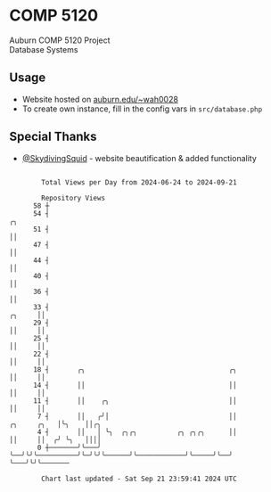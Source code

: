 # COMP 5120
Auburn COMP 5120 Project  
Database Systems

## Usage
- Website hosted on [auburn.edu/~wah0028](https://webhome.auburn.edu/~wah0028/)
- To create own instance, fill in the config vars in `src/database.php`

## Special Thanks
- [@SkydivingSquid](https://github.com/SkydivingSquid) - website beautification & added functionality

```

        Total Views per Day from 2024-06-24 to 2024-09-21

        Repository Views
      58 ┼
      54 ┤                                                                              ╭╮
      51 ┤                                                                              ││
      47 ┤                                                                              ││
      44 ┤                                                                              ││
      40 ┤                                                                              ││
      36 ┤                                                                              ││
      33 ┤                                                                       ╭╮     ││
      29 ┤                                                                       ││     ││
      25 ┤                                                                       ││     ││
      22 ┤                                                                       ││     ││
      18 ┤       ╭╮                                    ╭╮                        ││     ││
      14 ┤       ││                                    ││                        ││     ││
      11 ┤       ││    ╭╮                              ││                        ││     ││
       7 ┤       ││   ╭╯│                              ││            ╭╮     ╭╮   │╰╮    ││╭╮
       4 ┤       ││   │ ╰╮  ╭╮╭╮          ╭╮ ╭╮╭╮      ││            ││     ││  ╭╯ ╰╮   ││││
       0 ┼───────╯╰───╯  ╰──╯╰╯╰──────────╯╰─╯╰╯╰──────╯╰────────────╯╰─────╯╰──╯   ╰───╯╰╯╰───────

        Chart last updated - Sat Sep 21 23:59:41 2024 UTC
        
```

